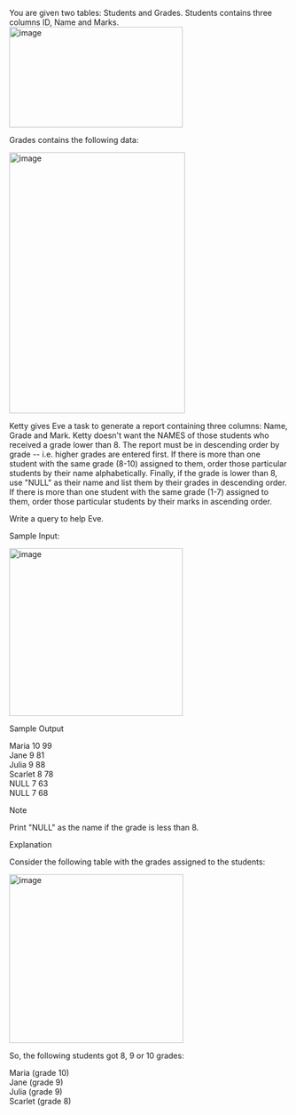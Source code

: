 You are given two tables: Students and Grades. Students contains three columns ID, Name and Marks. <br>
<img width="313" height="181" alt="image" src="https://github.com/user-attachments/assets/0fdd887a-29b0-421b-9e2d-215146423fa8" /> <br>

Grades contains the following data: <br>

<img width="317" height="470" alt="image" src="https://github.com/user-attachments/assets/d1c715d3-d7de-497e-8d51-0a8c74982650" /> <br>

Ketty gives Eve a task to generate a report containing three columns: Name, Grade and Mark. Ketty doesn't want the NAMES of those students who received a grade lower than 8. The report must be in descending order by grade -- i.e. higher grades are entered first. If there is more than one student with the same grade (8-10) assigned to them, order those particular students by their name alphabetically. Finally, if the grade is lower than 8, use "NULL" as their name and list them by their grades in descending order. If there is more than one student with the same grade (1-7) assigned to them, order those particular students by their marks in ascending order.

Write a query to help Eve.

Sample Input: <br>

<img width="313" height="302" alt="image" src="https://github.com/user-attachments/assets/23f0d2c6-c164-4616-98d0-1b14d9829bf1" /> <br>

Sample Output <br>

Maria 10 99<br>
Jane 9 81<br>
Julia 9 88 <br>
Scarlet 8 78<br>
NULL 7 63<br>
NULL 7 68<br>

Note

Print "NULL"  as the name if the grade is less than 8.

Explanation

Consider the following table with the grades assigned to the students: <br>

<img width="314" height="304" alt="image" src="https://github.com/user-attachments/assets/d92de21b-775d-463f-a156-df9e15eacb77" /> <br>

So, the following students got 8, 9 or 10 grades:<br>

Maria (grade 10)<br>
Jane (grade 9)<br>
Julia (grade 9)<br>
Scarlet (grade 8)<br>

